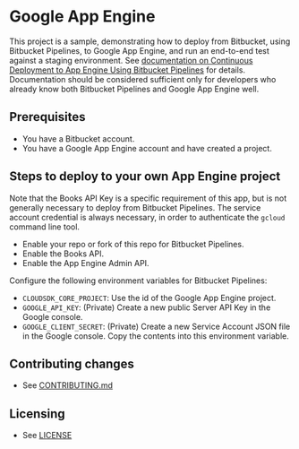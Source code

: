 # Google App Engine

This project is a sample,
demonstrating how to deploy from Bitbucket,
using Bitbucket Pipelines, to Google App Engine,
and run an end-to-end test against a staging environment.
See [documentation on Continuous Deployment to App Engine Using Bitbucket Pipelines](https://cloud.google.com/solutions/continuous-delivery-bitbucket-app-engine) for details.
Documentation should be considered sufficient only for developers
who already know both Bitbucket Pipelines and Google App Engine well.

## Prerequisites

* You have a Bitbucket account.
* You have a Google App Engine account and have created a project.

## Steps to deploy to your own App Engine project

Note that the Books API Key is a specific requirement of this app,
but is not generally necessary to deploy from Bitbucket Pipelines.
The service account credential is always necessary, 
in order to authenticate the `gcloud` command line tool.

* Enable your repo or fork of this repo for Bitbucket Pipelines.
* Enable the Books API.
* Enable the App Engine Admin API.

Configure the following environment variables for Bitbucket Pipelines:

* `CLOUDSDK_CORE_PROJECT`: Use the id of the Google App Engine project.
* `GOOGLE_API_KEY`: (Private) Create a new public Server API Key in the Google console.
* `GOOGLE_CLIENT_SECRET`: (Private) Create a new Service Account JSON file in the Google console. Copy the contents into this environment variable.

## Contributing changes

* See [CONTRIBUTING.md](CONTRIBUTING.md)

## Licensing

* See [LICENSE](LICENSE)